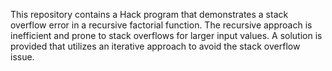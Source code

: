 This repository contains a Hack program that demonstrates a stack overflow error in a recursive factorial function.  The recursive approach is inefficient and prone to stack overflows for larger input values.  A solution is provided that utilizes an iterative approach to avoid the stack overflow issue.